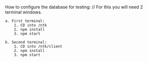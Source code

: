 How to configure the database for testing:
// For this you will need 2 terminal windows.

	a. First terminal:
		1. CD into /ntk
		2. npm install
		3. npm start

	b. Second terminal:
		1. CD into /ntk/client
		2. npm install
		3. npm start

